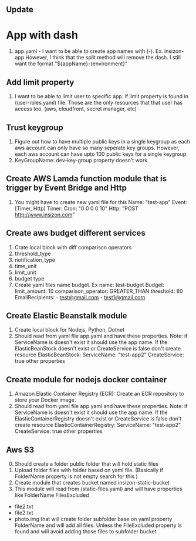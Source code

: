 ## Update



# App with dash
1. app.yaml - I want to be able to create app names with (-). Ex. insizon-app
However, I think that the split method will remove the dash. I still want the format
"${appName}-{environment}"


## Add limit property
1. I want to be able to limit user to specific app. 
if limit property is found in (user-roles.yaml) file. Those are the only 
resources that that user has access too. (aws, cloudfront, secret manager, etc)


## Trust keygroup
1. Figure out how to have multiple public keys in a single keygroup as each aws account
can only have so many seperate key groups. However, each aws account can have upto 100 public keys for a single keygroup
2. KeyGroupName: dev-key-group property doesn't work


## Create AWS Lamda function module that is trigger by Event Bridge and Http
1. You might have to create new yaml file for this
Name: "test-app"
Event: [Timer, Http]
Timer:
  Cron: "0 0 0 0 10"
  Http: "POST http://www.insizon.com"


## Create aws budget different services
1. Crate local block with diff comparison operators
2. threshold_type
3. notification_type 
4. time_unit
5. limit_unit
6. budget type
7. Create yaml files name budget. Ex
  name: test-budget
  Budget: 
      limit_amount: 10
      comparison_operator: GREATER_THAN
      threshold: 80
      EmailRecipients: 
        - test@gmail.com
        - test1@gmail.com


## Create Elastic Beanstalk module
1. Create local block for Nodejs, Python, Dotnet
2. Should read from yaml file app.yaml and have these properties.
Note: if ServiceName is doesn't exist it should use the app name.
If the ElasticBeanStock doesn't exist or CreateService is false
don't create resource
 ElasticBeanStock: 
      ServiceName: "test-app2"
      CreateService: true
      other properties


## Create module for nodejs docker container
1. Amazon Elastic Container Registry (ECR): Create an ECR repository to store your Docker image.
2. Should read from yaml file app.yaml and have these properties.
Note: if ServiceName is doesn't exist it should use the app name.
If the ElasticContainerRegistry doesn't exist or CreateService is false
don't create resource
 ElasticContainerRegistry: 
      ServiceName: "test-app2"
      CreateService: true
      other properties

## Aws S3 
0. Should create a folder public folder that will hold static files
1. Upload folder files with folder based on yaml file. (Basically if FolderName property is not empty search for this )
2. Create module that creates bucket named insizon-static-bucket
3. This module will read from (static-files.yaml) and will have 
properties like 
FolderName
FilesExcluded
  - file2.txt
  - file2.txt
  - photo.img
that will create folder subfolder base on yaml property FolderName and will add all files. Unless the FileExcluded property is found and will avoid adding those files to subfolder bucket